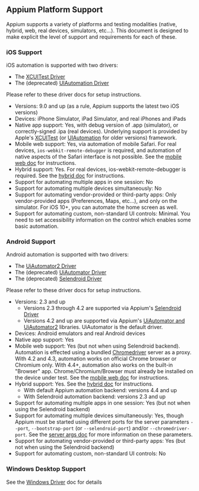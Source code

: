 ## Appium Platform Support

Appium supports a variety of platforms and testing modalities (native, hybrid, web, real devices, simulators, etc...). This document is designed to make explicit the level of support and requirements for each of these.

### iOS Support

iOS automation is supported with two drivers:

* The [XCUITest Driver](/docs/en/drivers/ios-xcuitest.md)
* The (deprecated) [UIAutomation Driver](/docs/en/drivers/ios-uiautomation.md)

Please refer to these driver docs for setup instructions.

* Versions: 9.0 and up (as a rule, Appium supports the latest two iOS versions)
* Devices: iPhone Simulator, iPad Simulator, and real iPhones and iPads
* Native app support: Yes, with debug version of .app (simulator), or correctly-signed .ipa (real devices). Underlying support is provided by Apple's [XCUITest](https://developer.apple.com/reference/xctest) (or [UIAutomation](https://developer.apple.com/library/ios/documentation/DeveloperTools/Reference/UIAutomationRef/) for older versions) framework.
* Mobile web support: Yes, via automation of mobile Safari. For real devices, `ios-webkit-remote-debugger` is required, and automation of native aspects of the Safari interface is not possible. See the [mobile web doc](/docs/en/writing-running-appium/web/mobile-web.md) for instructions.
* Hybrid support: Yes. For real devices, ios-webkit-remote-debugger is required. See the [hybrid doc](/docs/en/writing-running-appium/web/hybrid.md) for instructions.
* Support for automating multiple apps in one session: No
* Support for automating multiple devices simultaneously: No
* Support for automating vendor-provided or third-party apps: Only vendor-provided apps (Preferences, Maps, etc...), and only on the simulator. For iOS 10+, you can automate the home screen as well.
* Support for automating custom, non-standard UI controls: Minimal. You need to set accessibility information on the control which enables some basic automation.

### Android Support

Android automation is supported with two drivers:

* The [UiAutomator2 Driver](/docs/en/drivers/android-uiautomator2.md)
* The (deprecated) [UiAutomator Driver](/docs/en/drivers/android-uiautomator.md)
* The (deprecated) [Selendroid Driver](/docs/en/drivers/android-selendroid.md)

Please refer to these driver docs for setup instructions.

* Versions: 2.3 and up 
  * Versions 2.3 through 4.2 are supported via Appium's [Selendroid Driver](/docs/en/drivers/android-selendroid.md)
  * Versions 4.2 and up are supported via Appium's [UiAutomator and UiAutomator2](http://developer.android.com/tools/testing-support-library/index.html#UIAutomator) libraries. UiAutomator is the default driver.
* Devices: Android emulators and real Android devices
* Native app support: Yes
* Mobile web support: Yes (but not when using Selendroid backend). Automation is effected using a bundled [Chromedriver](https://code.google.com/p/selenium/wiki/ChromeDriver) server as a proxy. With 4.2 and 4.3, automation works on official Chrome browser or Chromium only. With 4.4+, automation also works on the built-in "Browser" app. Chrome/Chromium/Browser must already be installed on the device under test. See the [mobile web doc](/docs/en/writing-running-appium/web/mobile-web.md) for instructions.
* Hybrid support: Yes. See the [hybrid doc](/docs/en/writing-running-appium/web/hybrid.md) for instructions. 
  * With default Appium automation backend: versions 4.4 and up
  * With Selendroid automation backend: versions 2.3 and up
* Support for automating multiple apps in one session: Yes (but not when using the Selendroid backend)
* Support for automating multiple devices simultaneously: Yes, though Appium must be started using different ports for the server parameters `--port`, `--bootstrap-port` (or `--selendroid-port`) and/or `--chromedriver-port`. See the [server args doc](/docs/en/writing-running-appium/server-args.md) for more information on these parameters.
* Support for automating vendor-provided or third-party apps: Yes (but not when using the Selendroid backend)
* Support for automating custom, non-standard UI controls: No

### Windows Desktop Support

See the [Windows Driver](/docs/en/drivers/windows.md) doc for details